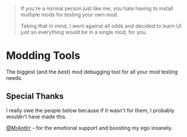 > If you're a normal person just like me, you hate having to install multiple mods for testing your own mod.
> 
> Taking that in mind, I went against all odds and decided to learn UI just so everything would be in a single mod, for you.

# Modding Tools
The biggest (and the best) mod debugging tool for all your mod testing needs.
## Special Thanks
I really owe the people below because if it wasn't for them, I probably wouldn't have made this.

[@MrAntlrr](https://github.com/MrAntlrr) - for the emotional support and boosting my ego insanely.
